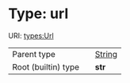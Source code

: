 
# Type: url




URI: [types:Url](https://ccdh.example.org/datatypes/Url)

|  |  |  |
| --- | --- | --- |
| Parent type | | [String](types/String.md) |
| Root (builtin) type | | **str** |
